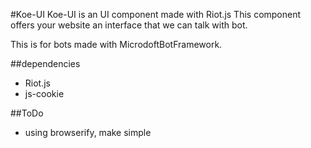 #Koe-UI
Koe-UI is an UI component made with Riot.js
This component offers your website an interface that we can talk with bot.

This is for bots made with MicrodoftBotFramework.

##dependencies
* Riot.js
* js-cookie


##ToDo

* using browserify, make simple

